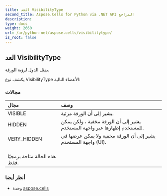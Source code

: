 ```yaml
---
title: العد VisibilityType
second_title: Aspose.Cells for Python via .NET API المراجع
description:
type: docs
weight: 2660
url: /ar/python-net/aspose.cells/visibilitytype/
is_root: false
---
```

##  العد VisibilityType
يمثل الدول لرؤية الورقة.



يكشف نوع VisibilityType الأعضاء التالية:

###  مجالات
| مجال| وصف|
| :- | :- |
| VISIBLE | يشير إلى أن الورقة مرئية.|
| HIDDEN | يشير إلى أن الورقة مخفية ، ولكن يمكن للمستخدم إظهارها عبر واجهة المستخدم.|
| VERY_HIDDEN | يشير إلى أن الورقة مخفية ولا يمكن عرضها في واجهة المستخدم (UI).<br/> هذه الحالة متاحة برمجيًا فقط.|



###  أنظر أيضا
* وحدة [aspose.cells](..)
